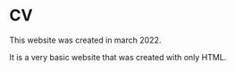 # CV

This website was created in march 2022. 

It is a very basic website that was created with only HTML.
